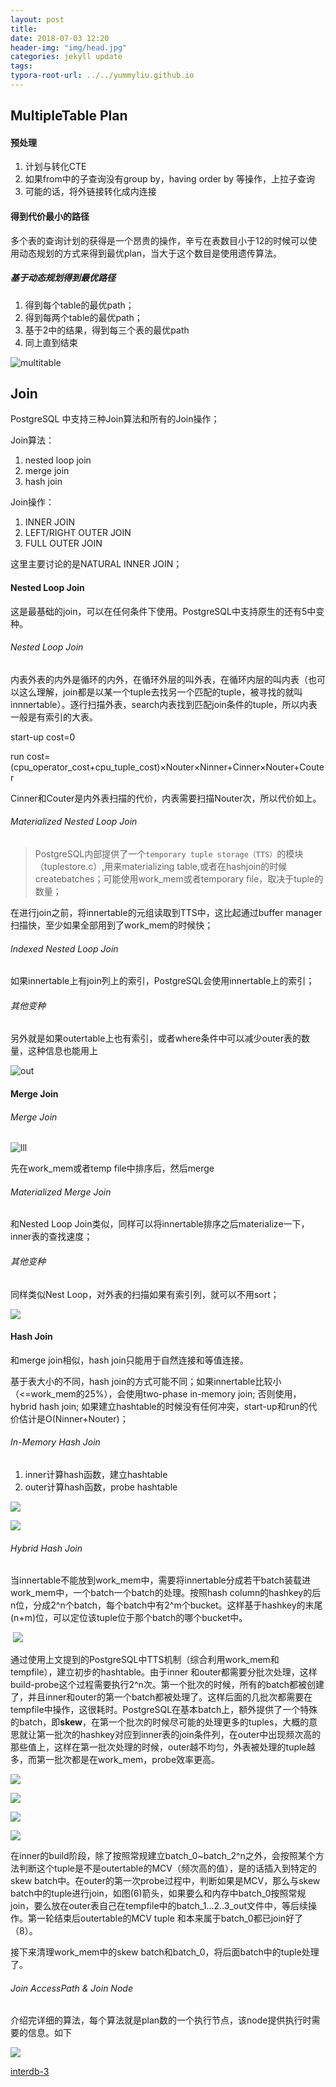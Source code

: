 ```yaml
---
layout: post
title: 
date: 2018-07-03 12:20
header-img: "img/head.jpg"
categories: jekyll update
tags:
typora-root-url: ../../yummyliu.github.io
---
```






## MultipleTable Plan

#### 预处理

1. 计划与转化CTE
2. 如果from中的子查询没有group by，having order by 等操作，上拉子查询
3. 可能的话，将外链接转化成内连接

#### 得到代价最小的路径

多个表的查询计划的获得是一个昂贵的操作，辛亏在表数目小于12的时候可以使用动态规划的方式来得到最优plan，当大于这个数目是使用遗传算法。

##### 基于动态规划得到最优路径

1. 得到每个table的最优path；
2. 得到每两个table的最优path；
3. 基于2中的结果，得到每三个表的最优path
4. 同上直到结束

![multitable](/image/fig-3-31.png)

## Join

PostgreSQL 中支持三种Join算法和所有的Join操作；

Join算法：

1. nested loop join
2. merge join
3. hash join

Join操作：

1. INNER JOIN
2. LEFT/RIGHT OUTER JOIN
3. FULL OUTER JOIN

这里主要讨论的是NATURAL INNER JOIN；

#### Nested Loop Join

这是最基础的join，可以在任何条件下使用。PostgreSQL中支持原生的还有5中变种。

###### Nested Loop Join

内表外表的内外是循环的内外，在循环外层的叫外表，在循环内层的叫内表（也可以这么理解，join都是以某一个tuple去找另一个匹配的tuple，被寻找的就叫innnertable）。逐行扫描外表，search内表找到匹配join条件的tuple，所以内表一般是有索引的大表。

start-up cost=0

run cost=(cpu_operator_cost+cpu_tuple_cost)×Nouter×Ninner+Cinner×Nouter+Couter

Cinner和Couter是内外表扫描的代价，内表需要扫描Nouter次，所以代价如上。

###### Materialized Nested Loop Join

> PostgreSQL内部提供了一个`temporary tuple storage（TTS）`的模块（tuplestore.c）,用来materializing table,或者在hashjoin的时候createbatches；可能使用work_mem或者temporary file，取决于tuple的数量；

在进行join之前，将innertable的元组读取到TTS中，这比起通过buffer manager扫描快，至少如果全部用到了work_mem的时候快；

###### Indexed Nested Loop Join

如果innertable上有join列上的索引，PostgreSQL会使用innertable上的索引；

###### 其他变种

另外就是如果outertable上也有索引，或者where条件中可以减少outer表的数量，这种信息也能用上

![out](/image/fig-3-19.png)

#### Merge Join

###### Merge Join

![lll](/image/fig-3-20.png)

先在work_mem或者temp file中排序后，然后merge

###### Materialized Merge Join

和Nested Loop Join类似，同样可以将innertable排序之后materialize一下，inner表的查找速度；

###### 其他变种

同样类似Nest Loop，对外表的扫描如果有索引列，就可以不用sort；

![](/image/fig-3-22.png)



#### Hash Join

和merge join相似，hash join只能用于自然连接和等值连接。

基于表大小的不同，hash join的方式可能不同；如果innertable比较小（<=work_mem的25%），会使用two-phase in-memory join; 否则使用，hybrid hash join; 如果建立hashtable的时候没有任何冲突，start-up和run的代价估计是O(Ninner+Nouter)；

###### In-Memory Hash Join

1. inner计算hash函数，建立hashtable
2. outer计算hash函数，probe hashtable

![](/image/fig-3-23.png)

![](/image/fig-3-24.png)



###### Hybrid Hash Join

​	当innertable不能放到work_mem中，需要将innertable分成若干batch装载进work_mem中，一个batch一个batch的处理。按照hash column的hashkey的后n位，分成2^n个batch，每个batch中有2^m个bucket。这样基于hashkey的末尾(n+m)位，可以定位该tuple位于那个batch的哪个bucket中。

​	![](/image/fig-3-25.png)

​	通过使用上文提到的PostgreSQL中TTS机制（综合利用work_mem和tempfile），建立初步的hashtable。由于inner 和outer都需要分批次处理，这样build-probe这个过程需要执行2^n次。第一个批次的时候，所有的batch都被创建了，并且inner和outer的第一个batch都被处理了。这样后面的几批次都需要在tempfile中操作，这很耗时。PostgreSQL在基本batch上，额外提供了一个特殊的batch，即**skew**，在第一个批次的时候尽可能的处理更多的tuples，大概的意思就让第一批次的hashkey对应到inner表的join条件列，在outer中出现频次高的那些值上，这样在第一批次处理的时候，outer越不均匀，外表被处理的tuple越多，而第一批次都是在work_mem，probe效率更高。

![](/image/fig-3-26.png)

![](/image/fig-3-27.png)

![](/image/fig-3-28.png)

![](/image/fig-3-29.png)

在inner的build阶段，除了按照常规建立batch_0~batch_2^n之外，会按照某个方法判断这个tuple是不是outertable的MCV（频次高的值），是的话插入到特定的skew batch中。在outer的第一次probe过程中，判断如果是MCV，那么与skew batch中的tuple进行join，如图(6)箭头，如果要么和内存中batch_0按照常规join，要么放在outer表自己在tempfile中的batch_1…2..3_out文件中，等后续操作。第一轮结束后outertable的MCV tuple 和本来属于batch_0都已join好了（8）。

接下来清理work_mem中的skew batch和batch_0，将后面batch中的tuple处理了。

###### Join AccessPath & Join Node

介绍完详细的算法，每个算法就是plan数的一个执行节点，该node提供执行时需要的信息。如下

![](/image/fig-3-30.png)

[interdb-3](http://www.interdb.jp/pg/pgsql03.html)